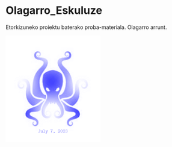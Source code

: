 # Olagarro_Eskuluze
Etorkizuneko proiektu baterako proba-materiala. Olagarro arrunt. 

![imagen](logo_1_20230706-1.png)




